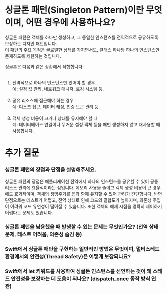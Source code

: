 # 싱글톤 패턴(Singleton Pattern)이란 무엇이며, 어떤 경우에 사용하나요?
싱글톤 패턴은 객체를 하나만 생성하고, 그 동일한 인스턴스를 전역적으로 공유하도록 보장하는 디자인 패턴입니다.</br>
이 패턴의 주요 목적은 글로벌한 상태를 가지면서도, 클래스 하나당 하나의 인스턴스만 존재하도록 제한하는 것입니다.

싱글톤은 다음과 같은 상황에서 적합합니다:</br></br>
1. 전역적으로 하나의 인스턴스만 있어야 할 경우</br>
예: 설정 값 관리, 네트워크 매니저, 로깅 시스템 등.</br></br>
2. 공유 리소스에 접근해야 하는 경우</br>
예: 디스크 접근, 데이터 캐싱, 인증 토큰 관리 등.</br></br>
3. 객체 생성 비용이 크거나 상태를 유지해야 할 때</br>
예: 데이터베이스 연결이나 무거운 설정 객체 등을 매번 생성하지 않고 재사용할 때 사용합니다.</br>

# 추가 질문
### 싱글톤 패턴의 장점과 단점을 설명해주세요.
싱글톤 패턴의 장점은 애플리케이션 전역에서 하나의 인스턴스를 공유할 수 있어 공통 리소스 관리에 효율적이라는 점입니다. 메모리 사용을 줄이고 객체 생성 비용이 큰 경우에도 효과적이며, 객체의 생명주기를 앱과 함께 유지할 수 있어 관리가 간단합니다. 반면 단점으로는 테스트가 어렵고, 전역 상태로 인해 코드의 결합도가 높아지며, 의존성 주입이 어려워 코드 유연성이 떨어질 수 있습니다. 또한 객체의 해제 시점을 명확히 제어하기 어렵다는 문제도 있습니다.

### 싱글톤 패턴을 남용했을 때 발생할 수 있는 문제는 무엇인가요? (전역 상태 문제, 테스트 어려움, 의존성 숨김 등)
### Swift에서 싱글톤 패턴을 구현하는 일반적인 방법은 무엇이며, 멀티스레드 환경에서의 안전성(Thread Safety)은 어떻게 보장되나요?
### Swift에서 let 키워드를 사용하여 싱글톤 인스턴스를 선언하는 것이 왜 스레드 안전성을 보장하는 데 도움이 되나요? (dispatch_once 동작 방식 연관)
